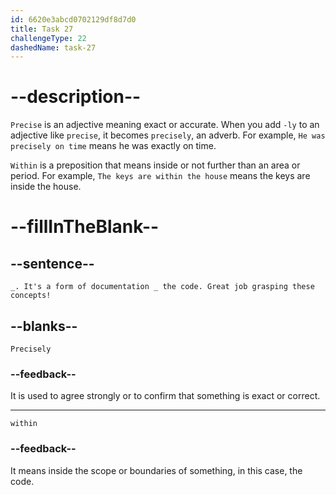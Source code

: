 ```yaml
---
id: 6620e3abcd0702129df8d7d0
title: Task 27
challengeType: 22
dashedName: task-27
---
```


<!--
AUDIO REFERENCE:
Sarah: Precisely. It's a form of documentation within the code. Great job grasping these concepts!
-->

# --description--

`Precise` is an adjective meaning exact or accurate. When you add `-ly` to an adjective like `precise`, it becomes `precisely`, an adverb. For example, `He was precisely on time` means he was exactly on time.

`Within` is a preposition that means inside or not further than an area or period. For example, `The keys are within the house` means the keys are inside the house.

# --fillInTheBlank--

## --sentence--

`_. It's a form of documentation _ the code. Great job grasping these concepts!`

## --blanks--

`Precisely`

### --feedback--

It is used to agree strongly or to confirm that something is exact or correct.

---

`within`

### --feedback--

It means inside the scope or boundaries of something, in this case, the code.
